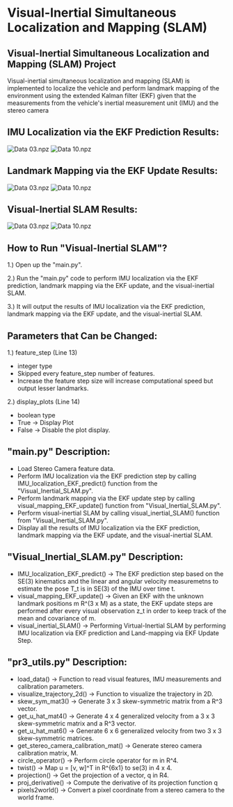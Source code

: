 # Visual-Inertial Simultaneous Localization and Mapping (SLAM)
## Visual-Inertial Simultaneous Localization and Mapping (SLAM) Project
Visual-inertial simultaneous localization and mapping (SLAM) is implemented to localize the vehicle and perform landmark mapping of the environment using the extended Kalman filter (EKF) given that the measurements from the vehicle's inertial measurement unit (IMU) and the stereo camera 

## IMU Localization via the EKF Prediction Results:
![Data 03.npz](.Results/IMU_Localization_via_EKF_Prediction_Data_03.png")
![Data 10.npz](.Results/IMU_Localization_via_EKF_Prediction_Data_10.png")

## Landmark Mapping via the EKF Update Results:
![Data 03.npz](.Results/Landmark_Mapping_via_EKF_Update_Data_03.png")
![Data 10.npz](.Results/Landmark_Mapping_via_EKF_Update_Data_10.png")

## Visual-Inertial SLAM Results:
![Data 03.npz](.Results/Visual_Inertial_SLAM_Data_03.png")
![Data 10.npz](.Results/Visual_Inertial_SLAM_Data_10.png")

## How to Run "Visual-Inertial SLAM"?
1.) Open up the "main.py".

2.) Run the "main.py" code to perform IMU localization via the EKF prediction, landmark mapping via the EKF update, and the visual-inertial SLAM.

3.) It will output the results of IMU localization via the EKF prediction, landmark mapping via the EKF update, and the visual-inertial SLAM.

## Parameters that Can be Changed:
1.) feature_step (Line 13)
- integer type
- Skipped every feature_step number of features.
- Increase the feature step size will increase computational speed but output lesser landmarks.

2.) display_plots (Line 14)
- boolean type
- True -> Display Plot
- False -> Disable the plot display.

## "main.py" Description:
- Load Stereo Camera feature data.
- Perform IMU localization via the EKF prediction step by calling IMU_localization_EKF_predict() function from the "Visual_Inertial_SLAM.py".
- Perform landmark mapping via the EKF update step by calling visual_mapping_EKF_update() function from "Visual_Inertial_SLAM.py".
- Perform visual-inertial SLAM by calling visual_inertial_SLAM() function from "Visual_Inertial_SLAM.py".
- Display all the results of IMU localization via the EKF prediction, landmark mapping via the EKF update, and the visual-inertial SLAM.

## "Visual_Inertial_SLAM.py" Description:
- IMU_localization_EKF_predict() -> The EKF prediction step based on the SE(3) kinematics and the linear and angular velocity measuremetns to estimate the pose T_t is in SE(3) of the IMU over time t.
- visual_mapping_EKF_update() -> Given an EKF with the unknown landmark positions m R^(3 x M) as a state, the EKF update steps are performed after every visual observation z_t in order to keep track of the mean and covariance of m.
- visual_inertial_SLAM() -> Performing Virtual-Inertial SLAM by performing IMU localization via EKF prediction and Land-mapping via EKF Update Step.

## "pr3_utils.py" Description:
- load_data() -> Function to read visual features, IMU measurements and calibration parameters.
- visualize_trajectory_2d() -> Function to visualize the trajectory in 2D.
- skew_sym_mat3() -> Generate 3 x 3 skew-symmetric matrix from a R^3 vector.
- get_u_hat_mat4() -> Generate 4 x 4 generalized velocity from a 3 x 3 skew-symmetric matrix and a R^3 vector.
- get_u_hat_mat6() -> Generate 6 x 6 generalized velocity from two 3 x 3 skew-symmetric matrices.
- get_stereo_camera_calibration_mat() -> Generate stereo camera calibration matrix, M.
- circle_operator() -> Perform circle operator for m in R^4.
- twist() -> Map u = [v, w]^T in R^{6x1} to se(3) in 4 x 4.
- projection() -> Get the projection of a vector, q in R4.
- proj_derivative() -> Compute the derivative of its projection function q
- pixels2world() -> Convert a pixel coordinate from a stereo camera to the world frame.
